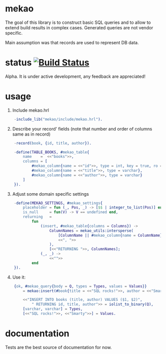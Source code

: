 mekao
=====

The goal of this library is to construct basic SQL queries and to allow
to extend build results in complex cases. Generated queries are not vendor
specific.

Main assumption was that records are used to represent DB data.


status [![Build Status](https://secure.travis-ci.org/ddosia/mekao.png?branch=master)](http://travis-ci.org/ddosia/mekao)
======

Alpha. It is under active development, any feedback are appreciated!


usage
=====

1. Include mekao.hrl
```erlang
    -include_lib("mekao/include/mekao.hrl").
```

2. Describe your record' fields (note that number and order of columns same
as in record)
```erlang
    -record(book, {id, title, author}).

    -define(TABLE_BOOKS, #mekao_table{
        name    =  <<"books">>,
        columns = [
            #mekao_column{name = <<"id">>, type = int, key = true, ro = true},
            #mekao_column{name = <<"title">>, type = varchar},
            #mekao_column{name = <<"author">>, type = varchar}
        ]
    }).
```

3. Adjust some domain specific settings
```erlang
    -define(MEKAO_SETTINGS, #mekao_settings{
        placeholder = fun (_, Pos, _) -> [$$ | integer_to_list(Pos)] end,
        is_null     = fun(V) -> V == undefined end,
        returning   =
            fun
                (insert, #mekao_table{columns = Columns}) ->
                    ColumnNames = mekao_utils:intersperse(
                        [ColumnName || #mekao_column{name = ColumnName} <- Columns],
                        <<", ">>
                    ),
                    [<<"RETURNING ">>, ColumnNames];
                (_, _) ->
                    <<"">>
            end
    }).
```

4. Use it:
```erlang
    {ok, #mekao_query{body = Q, types = Types, values = Values}}
        = mekao:insert(#book{title = <<"SQL rocks!">>, author = <<"Smarty">>}, ?TABLE_BOOKS, ?MEKAO_SETTINGS),

        <<"INSERT INTO books (title, author) VALUES ($1, $2)",
            " RETURNING id, title, author">> = iolist_to_binary(Q),
        [varchar, varchar] = Types,
        [<<"SQL rocks!">>, <<"Smarty">>] = Values.
```

documentation
=============
Tests are the best source of documentation for now.
